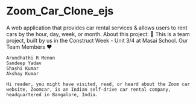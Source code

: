 # Zoom_Car_Clone_ejs
A web application that provides car rental services &amp; allows users to rent cars by the hour, day, week, or month.
About this project: 🙌
This is a team project, built by us in the Construct Week - Unit 3/4 at Masai School.
Our Team Members ❤️

    Arundhathi R Menon
    Sandeep Yadav
    Shashi Kumar
    Akshay Kumar
    
    Hi reader, you might have visited, read, or heard about the Zoom car website, Zoomcar, is an Indian self-drive car rental company, headquartered in Bangalore, India.
